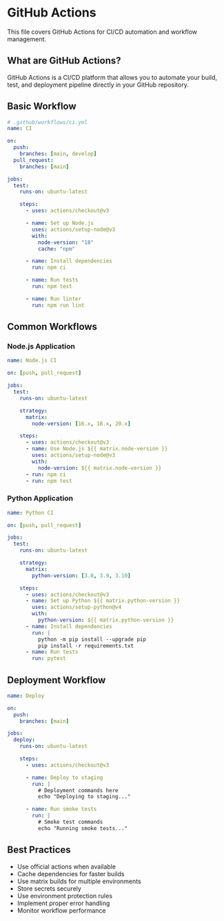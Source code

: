 # GitHub Actions

This file covers GitHub Actions for CI/CD automation and workflow management.

## What are GitHub Actions?

GitHub Actions is a CI/CD platform that allows you to automate your build, test, and deployment pipeline directly in your GitHub repository.

## Basic Workflow

```yaml
# .github/workflows/ci.yml
name: CI

on:
  push:
    branches: [main, develop]
  pull_request:
    branches: [main]

jobs:
  test:
    runs-on: ubuntu-latest

    steps:
      - uses: actions/checkout@v3

      - name: Set up Node.js
        uses: actions/setup-node@v3
        with:
          node-version: "18"
          cache: "npm"

      - name: Install dependencies
        run: npm ci

      - name: Run tests
        run: npm test

      - name: Run linter
        run: npm run lint
```

## Common Workflows

### Node.js Application

```yaml
name: Node.js CI

on: [push, pull_request]

jobs:
  test:
    runs-on: ubuntu-latest

    strategy:
      matrix:
        node-version: [16.x, 18.x, 20.x]

    steps:
      - uses: actions/checkout@v3
      - name: Use Node.js ${{ matrix.node-version }}
        uses: actions/setup-node@v3
        with:
          node-version: ${{ matrix.node-version }}
      - run: npm ci
      - run: npm test
```

### Python Application

```yaml
name: Python CI

on: [push, pull_request]

jobs:
  test:
    runs-on: ubuntu-latest

    strategy:
      matrix:
        python-version: [3.8, 3.9, 3.10]

    steps:
      - uses: actions/checkout@v3
      - name: Set up Python ${{ matrix.python-version }}
        uses: actions/setup-python@v4
        with:
          python-version: ${{ matrix.python-version }}
      - name: Install dependencies
        run: |
          python -m pip install --upgrade pip
          pip install -r requirements.txt
      - name: Run tests
        run: pytest
```

## Deployment Workflow

```yaml
name: Deploy

on:
  push:
    branches: [main]

jobs:
  deploy:
    runs-on: ubuntu-latest

    steps:
      - uses: actions/checkout@v3

      - name: Deploy to staging
        run: |
          # Deployment commands here
          echo "Deploying to staging..."

      - name: Run smoke tests
        run: |
          # Smoke test commands
          echo "Running smoke tests..."
```

## Best Practices

- Use official actions when available
- Cache dependencies for faster builds
- Use matrix builds for multiple environments
- Store secrets securely
- Use environment protection rules
- Implement proper error handling
- Monitor workflow performance
